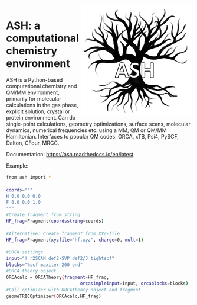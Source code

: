 
<img src="ash-simple-logo-letterbig.png" alt="drawing" width="300" align="right"/>

 # ASH: a computational chemistry environment
ASH is a Python-based computational chemistry and QM/MM environment, primarily for molecular calculations
in the gas phase, explicit solution, crystal or protein environment. Can do single-point calculations,
geometry optimizations, surface scans, molecular dynamics, numerical frequencies etc. using a MM, QM or QM/MM Hamiltonian.
Interfaces to popular QM codes: ORCA, xTB, Psi4, PySCF, Dalton, CFour, MRCC.

Documentation: https://ash.readthedocs.io/en/latest



Example:
```sh
from ash import *

coords="""
H 0.0 0.0 0.0
F 0.0 0.0 1.0
"""
#Create fragment from string
HF_frag=Fragment(coordsstring=coords)

#Alternative: Create fragment from XYZ-file
HF_frag=Fragment(xyzfile="hf.xyz", charge=0, mult=1)

#ORCA settings
input="! r2SCAN def2-SVP def2/J tightscf"
blocks="%scf maxiter 200 end"
#ORCA theory object
ORCAcalc = ORCATheory(fragment=HF_frag,
                         	orcasimpleinput=input, orcablocks=blocks)
#Call optimizer with ORCAtheory object and fragment
geomeTRICOptimizer(ORCAcalc,HF_frag)



 ```
